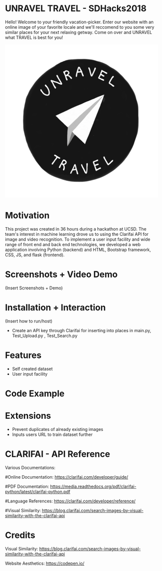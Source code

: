 # UNRAVEL TRAVEL - SDHacks2018

Hello!
Welcome to your friendly vacation-picker. Enter our website with an online image of your favorite locale and we'll reccomend to you some very similar places for your next relaxing getway. Come on over and UNRAVEL what TRAVEL is best for you!

![logo](UTlogo.png)

# Motivation
This project was created in 36 hours during a hackathon at UCSD. The team's interest in machine learning drove us to using the Clarifai API for image and video recognition. To implement a user input facility and wide range of front end and back end technologies, we developed a web application involving Python (backend) and  HTML, Bootstrap framework, CSS, JS, and flask (frontend).

# Screenshots + Video Demo
(Insert Screenshots + Demo)

# Installation + Interaction
(Insert how to run/host)
- Create an API key through Clarifai for inserting into places in main.py, Test_Upload.py , Test_Search.py

# Features 
- Self created dataset
- User input facility

# Code Example

# Extensions
- Prevent duplicates of already existing images
- Inputs users URL to train dataset further

# CLARIFAI - API Reference
Various Documentations:

#Online Documentation: https://clarifai.com/developer/guide/

#PDF Documentation: https://media.readthedocs.org/pdf/clarifai-python/latest/clarifai-python.pdf

#Language References: https://clarifai.com/developer/reference/

#Visual Similarity: https://blog.clarifai.com/search-images-by-visual-similarity-with-the-clarifai-api

# Credits
Visual Similarity: https://blog.clarifai.com/search-images-by-visual-similarity-with-the-clarifai-api

Website Aesthetics: https://codepen.io/
